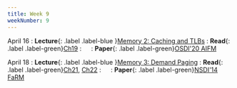 ```yaml
---
title: Week 9
weekNumber: 9
---
```


April 16
: **Lecture**{: .label .label-blue }[Memory 2: Caching and TLBs](/sp24/assets/slides/lec15_memory2.pdf)
    : **Read**{: .label .label-green}[Ch19](https://pages.cs.wisc.edu/~remzi/OSTEP/vm-tlbs.pdf)
: &emsp;
    : **Paper**{: .label .label-green}[OSDI'20 AIFM](https://www.usenix.org/conference/osdi20/presentation/ruan)

April 18
: **Lecture**{: .label .label-blue }[Memory 3: Demand Paging](/sp24/assets/slides/lec16_memory3.pdf)
    : **Read**{: .label .label-green}[Ch21](https://pages.cs.wisc.edu/~remzi/OSTEP/vm-beyondphys.pdf), [Ch22](https://pages.cs.wisc.edu/~remzi/OSTEP/vm-beyondphys-policy.pdf)
: &emsp;
    : **Paper**{: .label .label-green}[NSDI'14 FaRM](https://www.usenix.org/conference/nsdi14/technical-sessions/dragojevi%C4%87)
